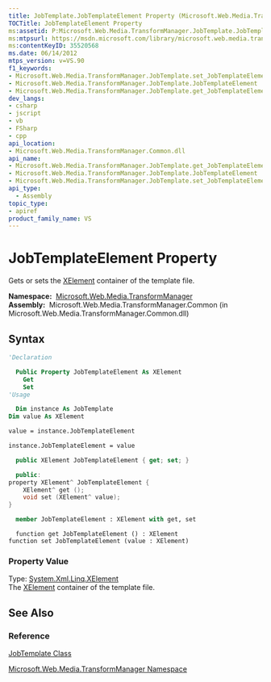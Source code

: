 ```yaml
---
title: JobTemplate.JobTemplateElement Property (Microsoft.Web.Media.TransformManager)
TOCTitle: JobTemplateElement Property
ms:assetid: P:Microsoft.Web.Media.TransformManager.JobTemplate.JobTemplateElement
ms:mtpsurl: https://msdn.microsoft.com/library/microsoft.web.media.transformmanager.jobtemplate.jobtemplateelement(v=VS.90)
ms:contentKeyID: 35520568
ms.date: 06/14/2012
mtps_version: v=VS.90
f1_keywords:
- Microsoft.Web.Media.TransformManager.JobTemplate.set_JobTemplateElement
- Microsoft.Web.Media.TransformManager.JobTemplate.JobTemplateElement
- Microsoft.Web.Media.TransformManager.JobTemplate.get_JobTemplateElement
dev_langs:
- csharp
- jscript
- vb
- FSharp
- cpp
api_location:
- Microsoft.Web.Media.TransformManager.Common.dll
api_name:
- Microsoft.Web.Media.TransformManager.JobTemplate.get_JobTemplateElement
- Microsoft.Web.Media.TransformManager.JobTemplate.JobTemplateElement
- Microsoft.Web.Media.TransformManager.JobTemplate.set_JobTemplateElement
api_type:
  - Assembly
topic_type:
- apiref
product_family_name: VS
---
```


# JobTemplateElement Property

Gets or sets the [XElement](https://msdn.microsoft.com/library/bb340098) container of the template file.

**Namespace:**  [Microsoft.Web.Media.TransformManager](microsoft-web-media-transformmanager-namespace.md)  
**Assembly:**  Microsoft.Web.Media.TransformManager.Common (in Microsoft.Web.Media.TransformManager.Common.dll)

## Syntax

```vb
'Declaration

  Public Property JobTemplateElement As XElement
    Get
    Set
'Usage

  Dim instance As JobTemplate
Dim value As XElement

value = instance.JobTemplateElement

instance.JobTemplateElement = value
```

```csharp
  public XElement JobTemplateElement { get; set; }
```

```cpp
  public:
property XElement^ JobTemplateElement {
    XElement^ get ();
    void set (XElement^ value);
}
```

``` fsharp
  member JobTemplateElement : XElement with get, set
```

```jscript
  function get JobTemplateElement () : XElement
function set JobTemplateElement (value : XElement)
```

### Property Value

Type: [System.Xml.Linq.XElement](https://msdn.microsoft.com/library/bb340098)  
The [XElement](https://msdn.microsoft.com/library/bb340098) container of the template file.  

## See Also

### Reference

[JobTemplate Class](jobtemplate-class-microsoft-web-media-transformmanager.md)

[Microsoft.Web.Media.TransformManager Namespace](microsoft-web-media-transformmanager-namespace.md)
